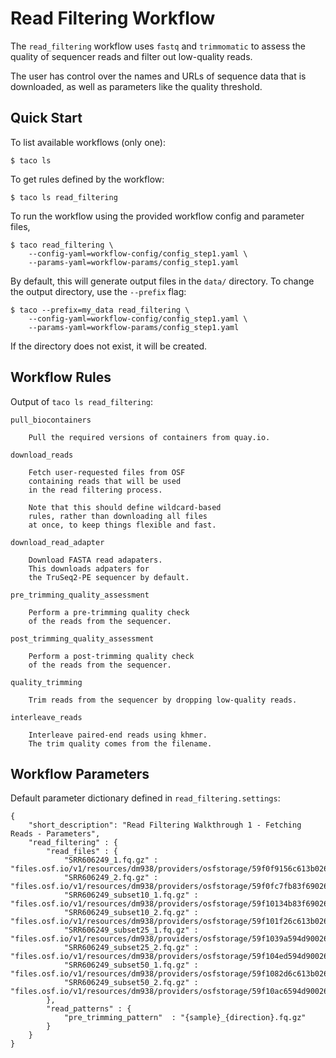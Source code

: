 # Read Filtering Workflow

The `read_filtering` workflow uses 
`fastq` and `trimmomatic` to assess
the quality of sequencer reads and 
filter out low-quality reads.

The user has control over the names 
and URLs of sequence data that is 
downloaded, as well as parameters like
the quality threshold.


## Quick Start

To list available workflows (only one):

```
$ taco ls
```

To get rules defined by the workflow:

```
$ taco ls read_filtering
```

To run the workflow using the provided
workflow config and parameter files,

```
$ taco read_filtering \
    --config-yaml=workflow-config/config_step1.yaml \
    --params-yaml=workflow-params/config_step1.yaml
```

By default, this will generate output files in the `data/` directory.
To change the output directory, use the `--prefix` flag:

```
$ taco --prefix=my_data read_filtering \
    --config-yaml=workflow-config/config_step1.yaml \
    --params-yaml=workflow-params/config_step1.yaml
```

If the directory does not exist, it will be created.

## Workflow Rules

Output of `taco ls read_filtering`: 

```text
pull_biocontainers

    Pull the required versions of containers from quay.io.

download_reads

    Fetch user-requested files from OSF
    containing reads that will be used
    in the read filtering process.

    Note that this should define wildcard-based
    rules, rather than downloading all files
    at once, to keep things flexible and fast.

download_read_adapter

    Download FASTA read adapaters.
    This downloads adpaters for
    the TruSeq2-PE sequencer by default.

pre_trimming_quality_assessment

    Perform a pre-trimming quality check
    of the reads from the sequencer.

post_trimming_quality_assessment

    Perform a post-trimming quality check
    of the reads from the sequencer.

quality_trimming

    Trim reads from the sequencer by dropping low-quality reads.

interleave_reads

    Interleave paired-end reads using khmer.
    The trim quality comes from the filename.
```

## Workflow Parameters

Default parameter dictionary defined in `read_filtering.settings`:

```text
{
    "short_description": "Read Filtering Walkthrough 1 - Fetching Reads - Parameters",
    "read_filtering" : {
        "read_files" : {
            "SRR606249_1.fq.gz" :           "files.osf.io/v1/resources/dm938/providers/osfstorage/59f0f9156c613b026430dbc7",
            "SRR606249_2.fq.gz" :           "files.osf.io/v1/resources/dm938/providers/osfstorage/59f0fc7fb83f69026076be47",
            "SRR606249_subset10_1.fq.gz" :  "files.osf.io/v1/resources/dm938/providers/osfstorage/59f10134b83f69026377611b",
            "SRR606249_subset10_2.fq.gz" :  "files.osf.io/v1/resources/dm938/providers/osfstorage/59f101f26c613b026330e53a",
            "SRR606249_subset25_1.fq.gz" :  "files.osf.io/v1/resources/dm938/providers/osfstorage/59f1039a594d900263120c38",
            "SRR606249_subset25_2.fq.gz" :  "files.osf.io/v1/resources/dm938/providers/osfstorage/59f104ed594d90026411f486",
            "SRR606249_subset50_1.fq.gz" :  "files.osf.io/v1/resources/dm938/providers/osfstorage/59f1082d6c613b026430e5cf",
            "SRR606249_subset50_2.fq.gz" :  "files.osf.io/v1/resources/dm938/providers/osfstorage/59f10ac6594d900262123e77"
        },
        "read_patterns" : {
            "pre_trimming_pattern"  : "{sample}_{direction}.fq.gz"
        }
    }
}
```

